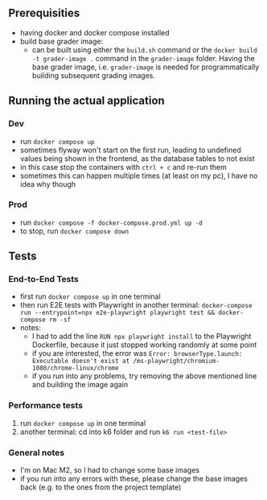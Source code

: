 ## Prerequisities

- having docker and docker compose installed
- build base grader image:
  - can be built using either the `build.sh` command or the
    `docker build -t grader-image .` command in the `grader-image` folder.
    Having the base grader image, i.e. `grader-image` is needed for
    programmatically building subsequent grading images.

## Running the actual application

### Dev

- run `docker compose up`
- sometimes flyway won't start on the first run, leading to undefined values
  being shown in the frontend, as the database tables to not exist
- in this case stop the containers with `ctrl + c` and re-run them
- sometimes this can happen multiple times (at least on my pc), I have no idea
  why though

### Prod

- run `docker compose -f docker-compose.prod.yml up -d`
- to stop, run `docker compose down`

## Tests

### End-to-End Tests

- first run `docker compose up` in one terminal
- then run E2E tests with Playwright in another terminal:
  `docker-compose run --entrypoint=npx e2e-playwright playwright test && docker-compose rm -sf`
- notes:
  - I had to add the line `RUN npx playwright install` to the Playwright
    Dockerfile, because it just stopped working randomly at some point
  - if you are interested, the error was
    `Error: browserType.launch: Executable doesn't exist at /ms-playwright/chromium-1080/chrome-linux/chrome`
  - if you run into any problems, try removing the above mentioned line and
    building the image again

### Performance tests

1. run `docker compose up` in one terminal
2. another terminal: cd into k6 folder and run `k6 run <test-file>`

### General notes

- I'm on Mac M2, so I had to change some base images
- if you run into any errors with these, please change the base images back
  (e.g. to the ones from the project template)
